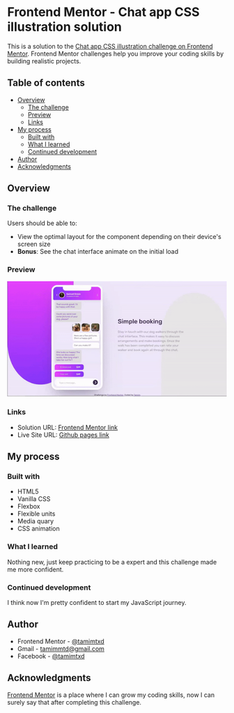 # Frontend Mentor - Chat app CSS illustration solution

This is a solution to the [Chat app CSS illustration challenge on Frontend Mentor](https://www.frontendmentor.io/challenges/chat-app-css-illustration-O5auMkFqY). Frontend Mentor challenges help you improve your coding skills by building realistic projects. 

## Table of contents

- [Overview](#overview)
  - [The challenge](#the-challenge)
  - [Preview](#preview)
  - [Links](#links)
- [My process](#my-process)
  - [Built with](#built-with)
  - [What I learned](#what-i-learned)
  - [Continued development](#continued-development)
- [Author](#author)
- [Acknowledgments](#acknowledgments)

## Overview

### The challenge

Users should be able to:

- View the optimal layout for the component depending on their device's screen size
- **Bonus**: See the chat interface animate on the initial load

### Preview

![](./images/preview.gif)

### Links

- Solution URL: [Frontend Mentor link](https://www.frontendmentor.io/solutions/chat-app-css-illustration-U1_VEsSTzV)
- Live Site URL: [Github pages link](https://tamimtxd.github.io/Chat-app-CSS-illustration-solution/)

## My process

### Built with

- HTML5
- Vanilla CSS
- Flexbox
- Flexible units
- Media quary
- CSS animation

### What I learned

Nothing new, just keep practicing to be a expert and this challenge made me more confident.

### Continued development

I think now I'm pretty confident to start my JavaScript journey.

## Author

- Frontend Mentor - [@tamimtxd](https://www.frontendmentor.io/profile/tamimtxd)
- Gmail - tamimmtd@gmail.com
- Facebook - [@tamimtxd](https://www.facebook.com/tamimtxd)

## Acknowledgments

[Frontend Mentor](https://www.frontendmentor.io/) is a place where I can grow my coding skills, now I can surely say that after completing this challenge.
